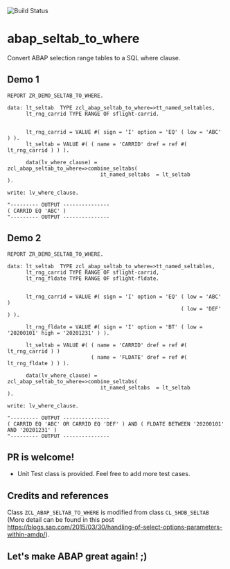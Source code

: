 ![Build Status](https://github.com/abapChaoLiu/abap_seltab_to_where/workflows/abapLint/badge.svg)

# abap_seltab_to_where
Convert ABAP selection range tables to a SQL where clause.
## Demo 1
```abap
REPORT ZR_DEMO_SELTAB_TO_WHERE.

data: lt_seltab  TYPE zcl_abap_seltab_to_where=>tt_named_seltables,
      lt_rng_carrid TYPE RANGE OF sflight-carrid.


      lt_rng_carrid = VALUE #( sign = 'I' option = 'EQ' ( low = 'ABC' ) ).
      lt_seltab = VALUE #( ( name = 'CARRID' dref = ref #( lt_rng_carrid ) ) ).

      data(lv_where_clause) = zcl_abap_seltab_to_where=>combine_seltabs(
                              it_named_seltabs  = lt_seltab          ).

write: lv_where_clause.

"--------- OUTPUT ---------------
( CARRID EQ 'ABC' )
"--------- OUTPUT ---------------
```
## Demo 2
```abap
REPORT ZR_DEMO_SELTAB_TO_WHERE.

data: lt_seltab  TYPE zcl_abap_seltab_to_where=>tt_named_seltables,
      lt_rng_carrid TYPE RANGE OF sflight-carrid,
      lt_rng_fldate TYPE RANGE OF sflight-fldate.


      lt_rng_carrid = VALUE #( sign = 'I' option = 'EQ' ( low = 'ABC' )
                                                        ( low = 'DEF' ) ).
                                                        
      lt_rng_fldate = VALUE #( sign = 'I' option = 'BT' ( low = '20200101' high = '20201231' ) ).
      
      lt_seltab = VALUE #( ( name = 'CARRID' dref = ref #( lt_rng_carrid ) )
                           ( name = 'FLDATE' dref = ref #( lt_rng_fldate ) ) ).

      data(lv_where_clause) = zcl_abap_seltab_to_where=>combine_seltabs(
                              it_named_seltabs  = lt_seltab          ).

write: lv_where_clause.

"--------- OUTPUT ---------------
( CARRID EQ 'ABC' OR CARRID EQ 'DEF' ) AND ( FLDATE BETWEEN '20200101' AND '20201231' )
"--------- OUTPUT ---------------
```

## PR is welcome!
- Unit Test class is provided. Feel free to add more test cases.

## Credits and references
Class `ZCL_ABAP_SELTAB_TO_WHERE` is modified from class `CL_SHDB_SELTAB` (More detail can be found in this post https://blogs.sap.com/2015/03/30/handling-of-select-options-parameters-within-amdp/). 

## Let's make ABAP great again! ;)
